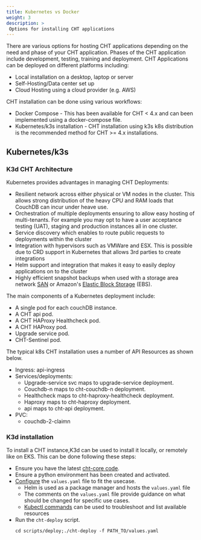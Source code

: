 ```yaml
---
title: Kubernetes vs Docker
weight: 3
description: >
 Options for installing CHT applications
---
```

There are various options for hosting CHT applications depending on the need and phase of your CHT application. Phases of the CHT application include development, testing, training and deployment. CHT Applications can be deployed on different platforms including: 
* Local installation on a desktop, laptop or server
* Self-Hosting/Data center set up
* Cloud Hosting using a cloud provider (e.g. AWS)

CHT installation can be done using various workflows:

* Docker Compose - This has been available for CHT < 4.x and can been implemented using a docker-compose file. 
* Kubernetes/k3s installation - CHT installation using k3s k8s distribution is the recommended method for CHT >= 4.x installations.

## Kubernetes/k3s

### K3d CHT Architecture

Kubernetes provides advantages in managing CHT Deployments:

* Resilient network across either physical or VM nodes in the cluster. This allows strong distribution of the heavy CPU and RAM loads that CouchDB can incur under heave use.
* Orchestration of multiple deployments ensuring to allow easy hosting of multi-tenants. For example you may opt to have a user acceptance testing (UAT), staging and production instances all in one cluster.  
* Service discovery which  enables to route public requests to deployments within the cluster 
* Integration with hypervisors such as VMWare and ESX. This is possible due to CRD support in Kubernetes that allows 3rd parties to create integrations
* Helm support and integration that makes it easy to easily deploy applications on to the cluster
* Highly efficient snapshot backups when used with a storage area network [SAN](https://en.wikipedia.org/wiki/Storage_area_network) or Amazon's [Elastic Block Storage](https://aws.amazon.com/ebs/) (EBS).

The main components of a Kubernetes deployment include:

* A single pod for each couchDB instance.
* A CHT api pod.
* A CHT HAProxy Healthcheck pod.
* A CHT HAProxy pod.
* Upgrade service pod.
* CHT-Sentinel pod.

The typical k8s CHT installation uses a number of API Resources as shown below. 
* Ingress: api-ingress
* Services/deployments:
    * Upgrade-service svc maps to upgrade-service deployment.
    * Couchdb-n maps to cht-couchdb-n deployment.
    * Healthcheck maps to cht-haproxy-healthcheck deployment.
    * Haproxy maps to cht-haproxy deployment.
    * api maps to cht-api deployment.
* PVC:
    * couchdb-2-claimn

### K3d installation
To install a CHT instance,K3d can be used to install it locally, or remotely like on EKS. This can be done following these steps:

* Ensure you have the latest [cht-core code](https://github.com/medic/cht-core).
* Ensure a python environment has been created and activated.
* [Configure](https://github.com/medic/cht-core/tree/master/scripts/deploy) the `values.yaml` file to fit the usecase.
    * Helm is used as a package manager and hosts the `values.yaml` file
    * The comments on the `values.yaml` file provide guidance on what should be changed for specific use cases.
    * [Kubectl commands](https://kubernetes.io/docs/reference/kubectl/quick-reference/) can be used to troubleshoot and list available resources
* Run the `cht-deploy` script.
    ```shell
    cd scripts/deploy;./cht-deploy -f PATH_TO/values.yaml
    ```